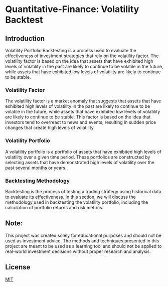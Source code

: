 # Quantitative-Finance: Volatility Backtest

## Introduction
Volatility Portfolio Backtesting is a process used to evaluate the effectiveness of investment strategies that rely on the volatility factor. The volatility factor is based on the idea that assets that have exhibited high levels of volatility in the past are likely to continue to be volatile in the future, while assets that have exhibited low levels of volatility are likely to continue to be stable.

### Volatility Factor
The volatility factor is a market anomaly that suggests that assets that have exhibited high levels of volatility in the past are likely to continue to be volatile in the future, while assets that have exhibited low levels of volatility are likely to continue to be stable. This factor is based on the idea that investors tend to overreact to news and events, resulting in sudden price changes that create high levels of volatility.

### Volatility Portfolio
A volatility portfolio is a portfolio of assets that have exhibited high levels of volatility over a given time period. These portfolios are constructed by selecting assets that have demonstrated high levels of volatility over the past several months or years.

### Backtesting Methodology
Backtesting is the process of testing a trading strategy using historical data to evaluate its effectiveness. In this section, we will discuss the methodology used in backtesting the volatility portfolio, including the calculation of portfolio returns and risk metrics.

## Note:
This project was created solely for educational purposes and should not be used as investment advice. The methods and techniques presented in this project are meant to be used as a learning tool and should not be applied to real-world investment decisions without proper research and analysis.

## License
[MIT](https://choosealicense.com/licenses/mit/)

